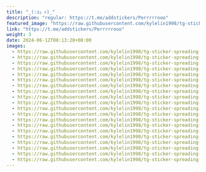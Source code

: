```yaml
---
title: "_(:з」∠)_"
description: "regular: https://t.me/addstickers/Perrrrrooo"
featured_image: "https://raw.githubusercontent.com/kylelin1998/tg-sticker-spreading-worldwide-images/main/img/1324f76f-c278-4ec5-b379-b9a45e5d56bd.jpg"
link: "https://t.me/addstickers/Perrrrrooo"
weight: 3
date: 2024-06-12T08:13:28+08:00
images:
  - https://raw.githubusercontent.com/kylelin1998/tg-sticker-spreading-worldwide-images/main/img/1324f76f-c278-4ec5-b379-b9a45e5d56bd.jpg
  - https://raw.githubusercontent.com/kylelin1998/tg-sticker-spreading-worldwide-images/main/img/ad010adf-ae4c-4cf4-9fba-f95740e7f587.jpg
  - https://raw.githubusercontent.com/kylelin1998/tg-sticker-spreading-worldwide-images/main/img/2788789d-215c-4112-afca-3cbc2aca19d2.jpg
  - https://raw.githubusercontent.com/kylelin1998/tg-sticker-spreading-worldwide-images/main/img/0e5fd0c8-3aee-4128-b11e-b2ed430e81ad.jpg
  - https://raw.githubusercontent.com/kylelin1998/tg-sticker-spreading-worldwide-images/main/img/3396fb90-1fdb-4760-8f13-3ceac103ca7d.jpg
  - https://raw.githubusercontent.com/kylelin1998/tg-sticker-spreading-worldwide-images/main/img/daac680e-30e8-4f6f-9135-600a3c6000ba.jpg
  - https://raw.githubusercontent.com/kylelin1998/tg-sticker-spreading-worldwide-images/main/img/cd80790d-be7c-43c8-b579-17630628de9f.jpg
  - https://raw.githubusercontent.com/kylelin1998/tg-sticker-spreading-worldwide-images/main/img/2c00094d-b790-4af0-99ad-bf3b3f3b0fb3.jpg
  - https://raw.githubusercontent.com/kylelin1998/tg-sticker-spreading-worldwide-images/main/img/7fd90e26-f63a-4944-80ba-df4e6448db70.jpg
  - https://raw.githubusercontent.com/kylelin1998/tg-sticker-spreading-worldwide-images/main/img/6864ec47-fa79-4ea7-85d1-a5b9a3bb47e9.jpg
  - https://raw.githubusercontent.com/kylelin1998/tg-sticker-spreading-worldwide-images/main/img/21959ee8-ca05-49ae-9487-2c19c8b508f8.jpg
  - https://raw.githubusercontent.com/kylelin1998/tg-sticker-spreading-worldwide-images/main/img/48a0721e-ac78-494e-a950-9819403cdc54.jpg
  - https://raw.githubusercontent.com/kylelin1998/tg-sticker-spreading-worldwide-images/main/img/6ae9eadf-f089-4620-bbf8-e61ae19f7715.jpg
  - https://raw.githubusercontent.com/kylelin1998/tg-sticker-spreading-worldwide-images/main/img/4a829ba2-3570-4b71-b28b-536be4764c2c.jpg
  - https://raw.githubusercontent.com/kylelin1998/tg-sticker-spreading-worldwide-images/main/img/7cdfbd65-1b17-4fad-a96c-549fea48f8b1.jpg
  - https://raw.githubusercontent.com/kylelin1998/tg-sticker-spreading-worldwide-images/main/img/2140663a-fd4d-4b3c-8772-b520eb7d3706.jpg
  - https://raw.githubusercontent.com/kylelin1998/tg-sticker-spreading-worldwide-images/main/img/80c93a74-4cc8-4050-975f-9478cbc91565.jpg
  - https://raw.githubusercontent.com/kylelin1998/tg-sticker-spreading-worldwide-images/main/img/809e5776-2869-4ca1-b7ce-d16c46b7b441.jpg
  - https://raw.githubusercontent.com/kylelin1998/tg-sticker-spreading-worldwide-images/main/img/c01674b5-f304-4294-8287-1cf5ff11da00.jpg
  - https://raw.githubusercontent.com/kylelin1998/tg-sticker-spreading-worldwide-images/main/img/4da1454c-35bb-4af8-a7b7-6dc2664bce36.jpg
---
```

